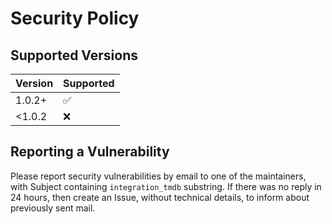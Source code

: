 # Security Policy

## Supported Versions


| Version | Supported          |
|---------|--------------------|
| 1.0.2+  | :white_check_mark: |
| <1.0.2  | :x:                |


## Reporting a Vulnerability

Please report security vulnerabilities by email to one of the maintainers, with Subject containing `integration_tmdb` substring.
If there was no reply in 24 hours, then create an Issue, without technical details, to inform about previously sent mail.
